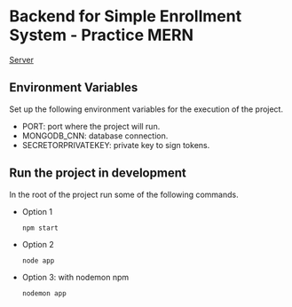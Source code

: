 # Backend for Simple Enrollment System - Practice MERN
  
  [Server](https://simple-enrollment-system-11.herokuapp.com/)

## Environment Variables

  Set up the following environment variables for the execution of the project.

  - PORT: port where the project will run.
  - MONGODB_CNN: database connection.
  - SECRETORPRIVATEKEY: private key to sign tokens.

## Run the project in development

In the root of the project run some of the following commands.

  - Option 1

    ```npm start```

  - Option 2

    ```node app```

  - Option 3: with nodemon npm

    ```nodemon app```


